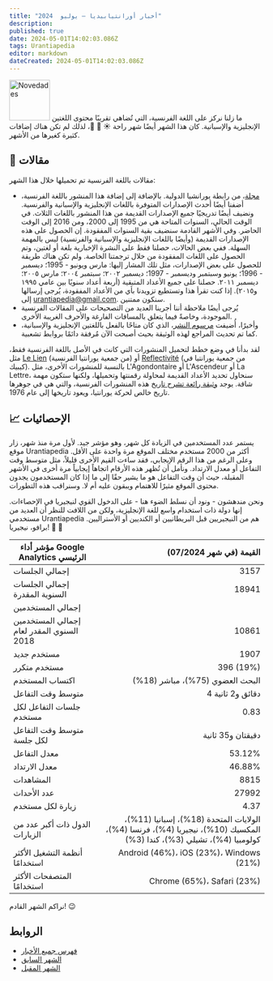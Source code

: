 ```yaml
---
title: "أخبار أورانتيابيديا — يوليو  2024"
description: 
published: true
date: 2024-05-01T14:02:03.086Z
tags: Urantiapedia
editor: markdown
dateCreated: 2024-05-01T14:02:03.086Z
---
```


<img src="/_assets/svg/icon-news.svg" alt="Novedades" style="width: 80px;"> ما زلنا نركز على اللغة الفرنسية، التي تُضاهي تقريبًا محتوى اللغتين الإنجليزية والإسبانية. كان هذا الشهر أيضًا شهر راحة :sunny: :beer: :sunrise_over_mountains:، لذلك لم تكن هناك إضافات كثيرة كغيرها من الأشهر. 

## :page_with_curl: مقالات 

مقالات باللغة الفرنسية تم تحميلها خلال هذا الشهر: 

- [مجلة](/fr/index/articles_iua_journal)، من رابطة يورانشيا الدولية. بالإضافة إلى إضافة هذا المنشور باللغة الفرنسية، أضفنا أيضًا أحدث الإصدارات المتوفرة باللغات الإنجليزية والإسبانية والفرنسية. ونضيف أيضًا تدريجيًا جميع الإصدارات القديمة من هذا المنشور باللغات الثلاث. في الوقت الحالي، السنوات المتاحة هي من 1995 إلى 2000، ومن 2016 إلى الوقت الحاضر. وفي الأشهر القادمة سنضيف بقية السنوات المفقودة. إن الحصول على هذه الإصدارات القديمة (وأيضًا باللغات الإنجليزية والإسبانية والفرنسية) ليس بالمهمة السهلة. ففي بعض الحالات، حصلنا فقط على النشرة الإخبارية بلغة أو لغتين، وتم الحصول على اللغات المفقودة من خلال ترجمتنا الخاصة. ولم تكن هناك طريقة للحصول على بعض الإصدارات، مثل تلك المشار إليها: مارس ويونيو - 1995؛ ديسمبر - 1996؛ يونيو وسبتمبر وديسمبر - 1997؛ ديسمبر ٢٠٠٢؛ سبتمبر ٢٠٠٤؛ مارس ٢٠٠٥؛ ديسمبر ٢٠١١. حصلنا على جميع الأعداد المتبقية (أربعة أعداد سنويًا بين عامي ١٩٩٥ و٢٠١٥). إذا كنت تقرأ هذا وتستطيع تزويدنا بأي من الأعداد المفقودة، يُرجى إرسالها إلى urantiapedia@gmail.com. سنكون ممتنين. 
- يُرجى أيضًا ملاحظة أننا أجرينا العديد من التصحيحات على المقالات الفرنسية الموجودة، وخاصةً فيما يتعلق بالمسافات الفارغة والأحرف الغريبة الأخرى. 
- وأخيرًا، أُضيفت [مرسوم النشر](/fr/article/The_Publication_Mandate)، الذي كان متاحًا بالفعل باللغتين الإنجليزية والإسبانية، كما تم تحديث المراجع لهذه الوثيقة بحيث أصبحت الآن مُرفقة دائمًا بروابط تشعبية.

لقد بدأنا في وضع خطط لتحميل المنشورات التي كانت في الأصل باللغة الفرنسية فقط، مثل [Le Lien](http://lien.urantia.fr/) (من جمعية يورانتيا الفرنسية) أو [Reflectivité](https://www.urantia-quebec.ca/publications/reflectivite) (من جمعية يورانتيا في كيبيك). بالنسبة للمنشورات الأخرى، مثل L'Agondontaire أو L'Ascendeur أو La Lettre، سنحاول تحديد الأعداد القديمة لمحاولة رقمنتها وتحميلها، ولكنها ستكون مهمة شاقة. يوجد [وثيقة رائعة تشرح تاريخ](http://lien.urantia.fr/100supplement.pdf) هذه المنشورات الفرنسية، والتي هي في جوهرها تاريخ خالص لحركة يورانتيا، ويعود تاريخها إلى عام 1976. 


## :chart_with_upwards_trend: الإحصائيات 

يستمر عدد المستخدمين في الزيادة كل شهر، وهو مؤشر جيد. لأول مرة منذ شهر، زار موقع Urantiapedia أكثر من 2000 مستخدم مختلف الموقع مرة واحدة على الأقل. وعلى الرغم من هذا الرقم الإيجابي، فقد ساءت القيم الأخرى قليلاً، مثل متوسط ​​وقت التفاعل أو معدل الارتداد. ونأمل أن تُظهر هذه الأرقام اتجاهاً إيجابياً مرة أخرى في الأشهر المقبلة، حيث أن وقت التفاعل هو ما يشير حقًا إلى ما إذا كان المستخدمون يجدون محتوى الموقع مثيرًا للاهتمام ويبقون عليه أم لا. وسنراقب هذه التطورات. 

ونحن مندهشون - ونود أن نسلط الضوء هنا - على الدخول القوي لنيجيريا في الإحصاءات. إنها دولة ذات استخدام واسع للغة الإنجليزية، ولكن من اللافت للنظر أن العديد من مستخدمي Urantiapedia هم من النيجيريين قبل البريطانيين أو الكنديين أو الأستراليين. برافو، نيجيريا! :clap: :clap: 

مؤشر أداء Google Analytics الرئيسي | القيمة (في شهر 07/2024) 
--- | ---: 
إجمالي الجلسات | 3157 
إجمالي الجلسات السنوية المقدرة | 18941 
إجمالي المستخدمين | 
إجمالي المستخدمين السنوي المقدر لعام 2018 | 10861 
مستخدم جديد | 1907 
مستخدم متكرر | 396 (19%) 
اكتساب المستخدم | البحث العضوي (75%)، مباشر (18%) 
متوسط ​​وقت التفاعل | 4 دقائق و2 ثانية 
جلسات التفاعل لكل مستخدم | 0.83 
متوسط ​​وقت التفاعل لكل جلسة | دقيقتان و35 ثانية 
معدل التفاعل | 53.12% 
معدل الارتداد | 46.88% 
المشاهدات | 8815 
عدد الأحداث | 27992 
زيارة لكل مستخدم | 4.37 
الدول ذات أكبر عدد من الزيارات | الولايات المتحدة (18%)، إسبانيا (11%)، المكسيك (10%)، نيجيريا (4%)، فرنسا (4%)، كولومبيا (4%)، تشيلي (3%)، كندا (3%) 
أنظمة التشغيل الأكثر استخدامًا | Android (46%)، iOS (23%)، Windows (21%) 
المتصفحات الأكثر استخدامًا | Chrome (65%)، Safari (23%) 

نراكم الشهر القادم! :wink: 


## الروابط 

- [فهرس جميع الأخبار](/ar/news)
- [الشهر السابق](/ar/news/2024/06)
- [الشهر المقبل](/ar/news/2024/08)